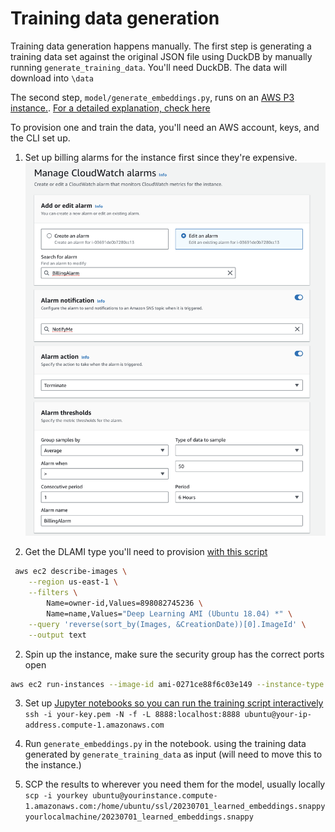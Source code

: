 # Training data generation

Training data generation happens manually. The first step is generating a training data set against the original JSON
file using DuckDB by manually running `generate_training_data`. You'll need DuckDB. The data will download into `\data`

The second step, `model/generate_embeddings.py`, runs on an [AWS P3 instance.](https://aws.amazon.com/ec2/instance-types/p3/). [For a detailed explanation, check here](https://vickiboykis.com/2022/07/26/how-to-prepare-an-aws-test-image-for-pytorch/)

To provision one and train the data, you'll need an AWS account, keys, and the CLI set up.

1. Set up billing alarms for the instance first since they're expensive.
![](billing.png)

2. Get the DLAMI type you'll need to provision [with this script](https://gist.github.com/daveadams/8b67859c577f069b62fbea844c67d68a)
```bash
 aws ec2 describe-images \
    --region us-east-1 \
    --filters \
        Name=owner-id,Values=898082745236 \
        Name=name,Values="Deep Learning AMI (Ubuntu 18.04) *" \
    --query 'reverse(sort_by(Images, &CreationDate))[0].ImageId' \
    --output text
```

2. Spin up the instance, make sure the security group has the correct ports open
```bash
aws ec2 run-instances --image-id ami-0271ce88f6c03e149 --instance-type p3.2xlarge --key-name yourawskey  --security-group-ids yoursecuritygroup
```

3. Set up [Jupyter notebooks so you can run the training script interactively](https://docs.aws.amazon.com/dlami/latest/devguide/setup-jupyter.html)
```ssh -i your-key.pem -N -f -L 8888:localhost:8888 ubuntu@your-ip-address.compute-1.amazonaws.com```

4. Run `generate_embeddings.py` in the notebook. using the training data generated by `generate_training_data` as input (will need to move this to the instance.)

5. SCP the results to wherever you need them for the model, usually locally
``` scp -i yourkey ubuntu@yourinstance.compute-1.amazonaws.com:/home/ubuntu/ssl/20230701_learned_embeddings.snappy yourlocalmachine/20230701_learned_embeddings.snappy```
